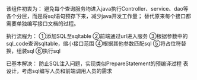该组件初衷为：
  避免每个查询服务均进入java执行Controller、service、dao等各个分层，而是将sql语句预存下来，减少java开发工作量；
  替代原来每个接口都需要单独编写接口文档的过程。
 
执行流程为：
  ①添加SQL至sqltable
  ②前端通过url进入服务
  ③根据参数中的sql_code查询sqltable，缩小接口范围
  ④根据其他参数匹配sql
  ⑤将占位符替换，组装sql
  ⑥执行sql

已基本解决：
  防止SQL注入问题，实现类似PrepareStatement的预编译过程
  表设计，考虑sql编写人员和前端调用人员的需求
  
